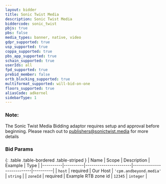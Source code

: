 ```yaml
---
layout: bidder
title: Sonic Twist Media
description: Sonic Twist Media
biddercode: sonic_twist
pbjs: true
pbs: false
media_types: banner, native, video
gdpr_supported: true
usp_supported: true
coppa_supported: true
pbs_app_supported: true
schain_supported: true
userIds: all
fpd_supported: true
prebid_member: false
ortb_blocking_supported: true
multiformat_supported: will-bid-on-one
floors_supported: true
aliasCode: adkernel
sidebarType: 1
---
```


### Note:

The Sonic Twist Media Bidding adaptor requires setup and approval before beginning. Please reach out to <publishers@sonictwist.media> for more details

### Bid Params

{: .table .table-bordered .table-striped }
| Name     | Scope    | Description           | Example                   | Type     |
|----------|----------|-----------------------|---------------------------|----------|
| `host`   | required | Our Host | `'cpm.andbeyond.media'` | `string` |
| `zoneId` | required | Example RTB zone id           | `12345`                 | `integer` |
